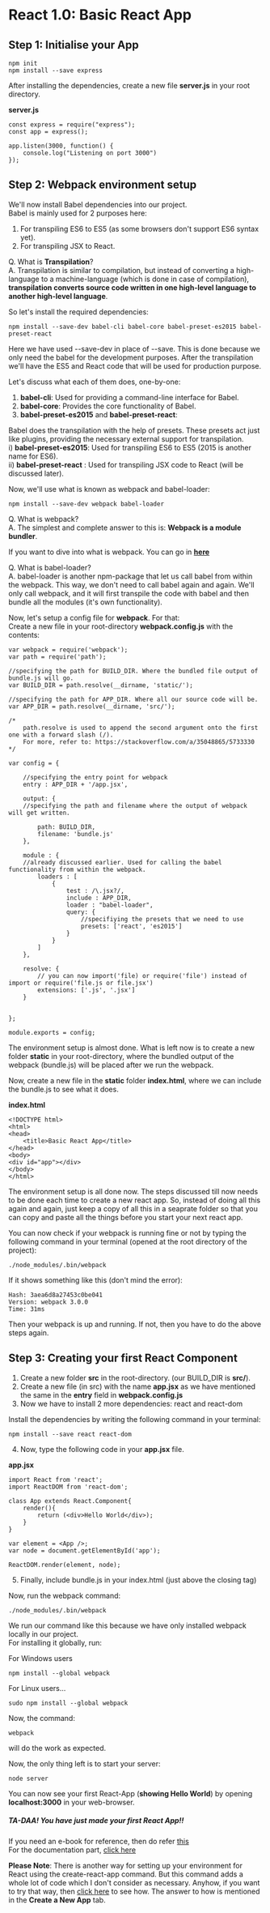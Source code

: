 # React 1.0: Basic React App

## Step 1: Initialise your App

	npm init
	npm install --save express
 
After installing the dependencies, create a new file **server.js** in your root directory.

**server.js**

	const express = require("express");
	const app = express();

	app.listen(3000, function() {
	    console.log("Listening on port 3000")
	});

## Step 2: Webpack environment setup  

We'll now install Babel dependencies into our project.  
Babel is mainly used for 2 purposes here:  
1. For transpiling ES6 to ES5 (as some browsers don't support ES6 syntax yet).  
2. For transpiling JSX to React.  

Q. What is **Transpilation**?  
A. Transpilation is similar to compilation, but instead of converting a high-language to a machine-language (which is done in case of compilation), **transpilation converts source code written in one high-level language to another high-level language**.  


So let's install the required dependencies:  
	
	npm install --save-dev babel-cli babel-core babel-preset-es2015 babel-preset-react

Here we have used --save-dev in place of --save. This is done because we only need the babel for the development purposes. After the transpilation we'll have the ES5 and React code that will be used for production purpose.  

Let's discuss what each of them does, one-by-one:  
1. **babel-cli**: Used for providing a command-line interface for Babel.  
2. **babel-core**: Provides the core functionality of Babel.  
3. **babel-preset-es2015** and **babel-preset-react**:  

Babel does the transpilation with the help of presets. These presets act just like plugins, providing the necessary external support for transpilation.  
i)  **babel-preset-es2015**: Used for transpiling ES6 to ES5 (2015 is another name for ES6).  
ii) **babel-preset-react** : Used for transpiling JSX code to React (will be discussed later).  

Now, we'll use what is known as webpack and babel-loader:  

	npm install --save-dev webpack babel-loader  

Q. What is webpack?  
A. The simplest and complete answer to this is: **Webpack is a module bundler**.  

If you want to dive into what is webpack. You can go in **[here](https://web-design-weekly.com/2014/09/24/diving-webpack/)**  

Q. What is babel-loader?  
A. babel-loader is another npm-package that let us call babel from within the webpack. This way, we don't need to call babel again and again. We'll only call webpack, and it will first transpile the code with babel and then bundle all the modules (it's own functionality).  


Now, let's setup a config file for **webpack**. For that:  
Create a new file in your root-directory **webpack.config.js** with the contents:  

	var webpack = require('webpack');
	var path = require('path');

	//specifying the path for BUILD_DIR. Where the bundled file output of bundle.js will go.
	var BUILD_DIR = path.resolve(__dirname, 'static/'); 
	
	//specifying the path for APP_DIR. Where all our source code will be.
	var APP_DIR = path.resolve(__dirname, 'src/');  
	
	/*
		path.resolve is used to append the second argument onto the first one with a forward slash (/).
		For more, refer to: https://stackoverflow.com/a/35048865/5733330
	*/

	var config = {

		//specifying the entry point for webpack
	    entry : APP_DIR + '/app.jsx',

	    output: {
	    //specifying the path and filename where the output of webpack will get written.
	
	        path: BUILD_DIR,
	        filename: 'bundle.js'
	    },
	    
	    module : {
		//already discussed earlier. Used for calling the babel functionality from within the webpack.	
	        loaders : [
	            {
	                test : /\.jsx?/,
	                include : APP_DIR,
	                loader : "babel-loader",
	                query: {
	                	//specifiying the presets that we need to use
	                    presets: ['react', 'es2015'] 
	                }
	            }
	        ]
	    },

	    resolve: {
	        // you can now import('file) or require('file') instead of import or require('file.js or file.jsx')
	        extensions: ['.js', '.jsx']
	    }


	};

	module.exports = config;  

The environment setup is almost done. What is left now is to create a new folder **static** in your root-directory, where the bundled output of the webpack (bundle.js) will be placed after we run the webpack.  

Now, create a new file in the **static** folder **index.html**, where we can include the bundle.js to see what it does.  

**index.html** 

	<!DOCTYPE html>
	<html>
	<head>
		<title>Basic React App</title>
	</head>
	<body>
	<div id="app"></div>
	</body>
	</html>  

The environment setup is all done now. The steps discussed till now needs to be done each time to create a new react app. So, instead of doing all this again and again, just keep a copy of all this in a seaprate folder so that you can copy and paste all the things before you start your next react app.  

You can now check if your webpack is running fine or not by typing the following command in your terminal (opened at the root directory of the project):  

	./node_modules/.bin/webpack

If it shows something like this (don't mind the error):  
	
	Hash: 3aea6d8a27453c0be041
	Version: webpack 3.0.0
	Time: 31ms

Then your webpack is up and running. If not, then you have to do the above steps again.  

## Step 3: Creating your first React Component

1. Create a new folder **src** in the root-directory. (our BUILD_DIR is **src/**).  
2. Create a new file (in src) with the name **app.jsx** as we have mentioned the same in the **entry** field in **webpack.config.js**  
3. Now we have to install 2 more dependencies: react and react-dom  

Install the dependencies by writing the following command in your terminal:

	npm install --save react react-dom
 
4. Now, type the following code in your **app.jsx** file.

**app.jsx**

	import React from 'react';
	import ReactDOM from 'react-dom';
	
	class App extends React.Component{
		render(){
			return (<div>Hello World</div>);
		}
	}

	var element = <App />;
	var node = document.getElementById('app');

	ReactDOM.render(element, node); 

5. Finally, include bundle.js in your index.html (just above the closing <body> tag)  

Now, run the webpack command:  
	
	./node_modules/.bin/webpack

We run our command like this because we have only installed webpack locally in our project.  
For installing it globally, run:  

For Windows users  
		
	npm install --global webpack

For Linux users...  

	sudo npm install --global webpack


Now, the command:  

	webpack

will do the work as expected.  

Now, the only thing left is to start your server:

	node server

You can now see your first React-App (**showing Hello World**) by opening **localhost:3000** in your web-browser.

##### TA-DAA! You have just made your first React App!!


If you need an e-book for reference, then do refer [this](https://www.fullstackreact.com/assets/media/sGEMe/MNzue/30-days-of-react-ebook-fullstackio.pdf)  
For the documentation part, [click here](https://facebook.github.io/react/docs/hello-world.html)


**Please Note**: There is another way for setting up your environment for React using the create-react-app command. But this command adds a whole lot of code which I don't consider as necessary. Anyhow, if you want to try that way, then [click here](https://facebook.github.io/react/docs/installation.html) to see how. The answer to how is mentioned in the **Create a New App** tab.  



